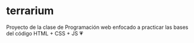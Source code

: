 # terrarium
Proyecto de la clase de Programación web enfocado a practicar las bases del código HTML + CSS + JS 💗
